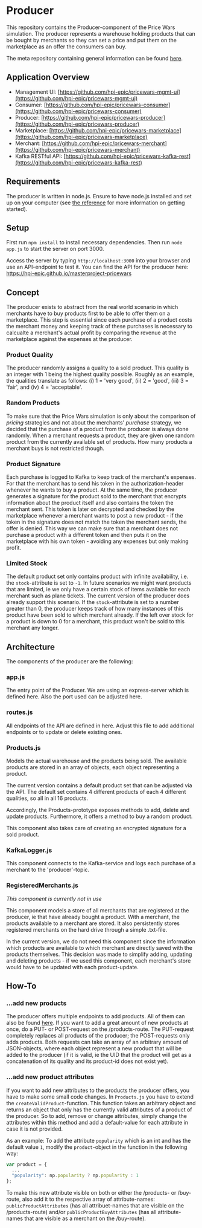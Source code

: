 # Producer

This repository contains the Producer-component of the Price Wars simulation. The producer represents a warehouse holding products that can be bought by merchants so they can set a price and put them on the marketplace as an offer the consumers can buy.

The meta repository containing general information can be found [here](https://github.com/hpi-epic/masterproject-pricewars).

## Application Overview
* Management UI: [https://github.com/hpi-epic/pricewars-mgmt-ui](https://github.com/hpi-epic/pricewars-mgmt-ui)
* Consumer: [https://github.com/hpi-epic/pricewars-consumer](https://github.com/hpi-epic/pricewars-consumer)
* Producer: [https://github.com/hpi-epic/pricewars-producer](https://github.com/hpi-epic/pricewars-producer)
* Marketplace: [https://github.com/hpi-epic/pricewars-marketplace](https://github.com/hpi-epic/pricewars-marketplace)
* Merchant: [https://github.com/hpi-epic/pricewars-merchant](https://github.com/hpi-epic/pricewars-merchant)
* Kafka RESTful API: [https://github.com/hpi-epic/pricewars-kafka-rest](https://github.com/hpi-epic/pricewars-kafka-rest)

## Requirements
The producer is written in node.js. Ensure to have node.js installed and set up on your computer (see [the reference](https://nodejs.org/en/) for more information on getting started).

## Setup
First run ```npm install``` to install necessary dependencies. Then run ```node app.js``` to start the server on port 3000.

Access the server by typing ```http://localhost:3000``` into your browser and use an API-endpoint to test it. You can find the API for the producer here: https://hpi-epic.github.io/masterproject-pricewars

## Concept
The producer exists to abstract from the real world scenario in which merchants have to buy products first to be able to offer them on a marketplace. This step is essential since each purchase of a product costs the merchant money and keeping track of these purchases is necessary to calcualte a merchant's actual profit by comparing the revenue at the marketplace against the expenses at the producer.

### Product Quality
The producer randomly assigns a quality to a sold product. This quality is an integer with 1 being the highest quality possible.
Roughly as an example, the qualities translate as follows: (i) 1 = 'very good', (ii) 2 = 'good', (iii) 3 = 'fair', and (iv) 4 = 'acceptable'.

### Random Products
To make sure that the Price Wars simulation is only about the comparison of *pricing* strategies and not about the merchants' *purchase* strategy, we decided that the purchase of a product from the producer is always done randomly. When a merchant requests a product, they are given one random product from the currently available set of products. How many products a merchant buys is not restricted though. 

### Product Signature
Each purchase is logged to Kafka to keep track of the merchant's expenses. For that the merchant has to send his token in the authorization-header whenever he wants to buy a product. At the same time, the producer generates a signature for the product sold to the merchant that encrypts information about the product itself and also contains the token the merchant sent. This token is later on decrypted and checked by the marketplace whenever a merchant wants to post a new product - if the token in the signature does not match the token the merchant sends, the offer is denied. This way we can make sure that a merchant does not purchase a product with a different token and then puts it on the marketplace with his own token - avoiding any expenses but only making profit. 

### Limited Stock
The default product set only contains product with infinite availability, i.e. the `stock`-attribute is set to `-1`. In future scenarios we might want products that are limited, ie we only have a certain stock of items available for each merchant such as plane tickets. The current version of the producer does already support this scenario. If the `stock`-attribute is set to a number greater than 0, the producer keeps track of how many instances of this product have been sold to which merchant already. If the left over stock for a product is down to 0 for a merchant, this product won't be sold to this merchant any longer. 

## Architecture
The components of the producer are the following:
### app.js 
The entry point of the Producer. We are using an express-server which is defined here. Also the port used can be adjusted here. 

### routes.js
All endpoints of the API are defined in here. Adjust this file to add additional endpoints or to update or delete existing ones.

### Products.js 
Models the actual warehouse and the products being sold. The available products are stored in an array of objects, each object representing a product. 

The current version contains a default product set that can be adjusted via the API. The default set contains 4 different products of each 4 different qualities, so all in all 16 products. 

Accordingly, the Products-prototype exposes methods to add, delete and update products. Furthermore, it offers a method to buy a random product.

This component also takes care of creating an encrypted signature for a sold product. 

### KafkaLogger.js
This component connects to the Kafka-service and logs each purchase of a merchant to the 'producer'-topic.

### RegisteredMerchants.js
*This component is currently not in use*

This component models a store of all merchants that are registered at the producer, ie that have already bought a product. With a merchant, the products available to a merchant are stored. It also persistently stores registered merchants on the hard drive through a simple .txt-file.

In the current version, we do not need this component since the information which products are available to which merchant are directly saved with the products themselves. This decision was made to simplify adding, updating and deleting products - if we used this component, each merchant's store would have to be updated with each product-update. 

## How-To

### ...add new products
The producer offers multiple endpoints to add products. All of them can also be found [here](https://hpi-epic.github.io/masterproject-pricewars). If you want to add a great amount of new products at once, do a PUT- or POST-request on the /products-route. The PUT-request completely replaces all products of the producer; the POST-requests only adds products. Both requests can take an array of an arbitrary amount of JSON-objects, where each object represent a new product that will be added to the producer (if it is valid, ie the UID that the product will get as a concatenation of its quality and its product-id does not exist yet).

### ...add new product attributes
If you want to add new attributes to the products the producer offers, you have to make some small code changes. In `Products.js` you have to extend the `createValidProduct`-function. This function takes an arbitrary object and returns an object that only has the currently valid attributes of a product of the producer. So to add, remove or change attributes, simply change the attributes within this method and add a default-value for each attribute in case it is not provided. 

As an example: To add the attribute `popularity` which is an int and has the default value `1`, modify the `product`-object in the function in the following way:
```javascript
var product = {
  ...
  "popularity": np.popularity ? np.popularity : 1
};
```

To make this new attribute visible on both or either the /products- or /buy-route, also add it to the respective array of attribute-names: `publicProductAttributes` (has all attribuet-names that are visible on the /products-route) and/or `publicProductBuyAttributes` (has all attribute-names that are visible as a merchant on the /buy-route).


